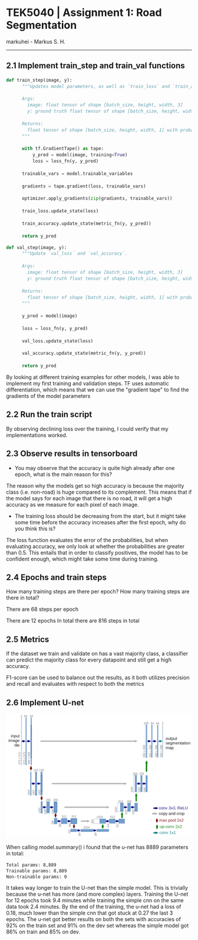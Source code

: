 # TEK5040 | Assignment 1: Road Segmentation
markuhei - Markus S. H.  

***  

## 2.1 Implement train_step and train_val functions
```Python
def train_step(image, y):
      """Updates model parameters, as well as `train_loss` and `train_accuracy`.

      Args:
        image: float tensor of shape [batch_size, height, width, 3]
        y: ground truth float tensor of shape [batch_size, height, width, 1]

      Returns:
        float tensor of shape [batch_size, height, width, 1] with probabilties
      """

      with tf.GradientTape() as tape:
          y_pred = model(image, training=True)
          loss = loss_fn(y, y_pred)

      trainable_vars = model.trainable_variables

      gradients = tape.gradient(loss, trainable_vars)

      optimizer.apply_gradients(zip(gradients, trainable_vars))

      train_loss.update_state(loss)

      train_accuracy.update_state(metric_fn(y, y_pred))

      return y_pred
```

```Python
def val_step(image, y):
      """Update `val_loss` and `val_accuracy`.

      Args:
        image: float tensor of shape [batch_size, height, width, 3]
        y: ground truth float tensor of shape [batch_size, height, width, 1]

      Returns:
        float tensor of shape [batch_size, height, width, 1] with probabilties
      """

      y_pred = model(image)

      loss = loss_fn(y, y_pred)

      val_loss.update_state(loss)

      val_accuracy.update_state(metric_fn(y, y_pred))

      return y_pred
```

By looking at different training examples for other models, I was able to implement my first training and validation steps. TF uses automatic differentiation, which means that we can use the "gradient tape" to find the gradients of the model parameters

## 2.2 Run the train script  

By observing declining loss over the training, I could verify that my implementations worked.  


## 2.3 Observe results in tensorboard  

* You may observe that the accuracy is quite high already after one epoch, what is the main reason for this?

The reason why the models get so high accuracy is because the majority class (i.e. non-road) is huge compared to its complement. This means that if the model says for each image that there is no road, it will get a high accuracy as we measure for each pixel of each image.  

* The training loss should be decreasing
from the start, but it might take some time before the accuracy increases
after the first epoch, why do you think this is?

The loss function evaluates the error of the probabilities, but when evaluating accuracy, we only look at whether the probabilities are greater than 0.5. This entails that in order to classify positives, the model has to be confident enough, which might take some time during training.  

## 2.4 Epochs and train steps  

How many training steps are there per epoch? How many training steps are there in total?  

There are 68 steps per epoch

There are 12 epochs
In total there are 816 steps in total

## 2.5 Metrics  

If the dataset we train and validate on has a vast majority class, a classifier can predict the majority class for every datapoint and still get a high accuracy.  

F1-score can be used to balance out the results, as it both utilizes precision and recall and evaluates with respect to both the metrics   

## 2.6 Implement U-net  

![u-net structure](u-net-architecture.png)  


When calling model.summary() i found that the u-net has 8889 parameters in total:  

```console
Total params: 8,889
Trainable params: 8,889
Non-trainable params: 0
```

It takes way longer to train the U-net than the simple model. This is trivially because the u-net has more (and more complex) layers. Training the U-net for 12 epochs took 9.4 minutes while training the simple cnn on the same data took 2.4 minutes. By the end of the training, the u-net had a loss of 0.18, much lower than the simple cnn that got stuck at 0.27 the last 3 epochs. The u-net got better results on both the sets with accuracies of 92% on the train set and 91% on the dev set whereas the simple model got 86% on train and 85% on dev.  
